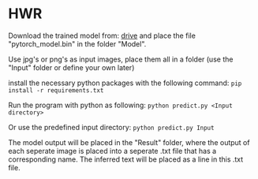 # HWR

Download the trained model from:
[drive](https://drive.google.com/file/d/1KJ3dGUlk5nFFY8BQQz8r-8k0BCzpvFDq/view?usp=drive_link)
and place the file "pytorch_model.bin" in the folder "Model".

Use jpg's or png's as input images, place them all in a folder (use the "Input" folder or define your own later)

install the necessary python packages with the following command:
  `pip install -r requirements.txt`

Run the program with python as following:
  `python predict.py <Input directory>`

Or use the predefined input directory:
  `python predict.py Input`
  
The model output will be placed in the "Result" folder, where the output of each seperate image is placed into
a seperate .txt file that has a corresponding name. The inferred text will be placed as a line in this .txt file.
